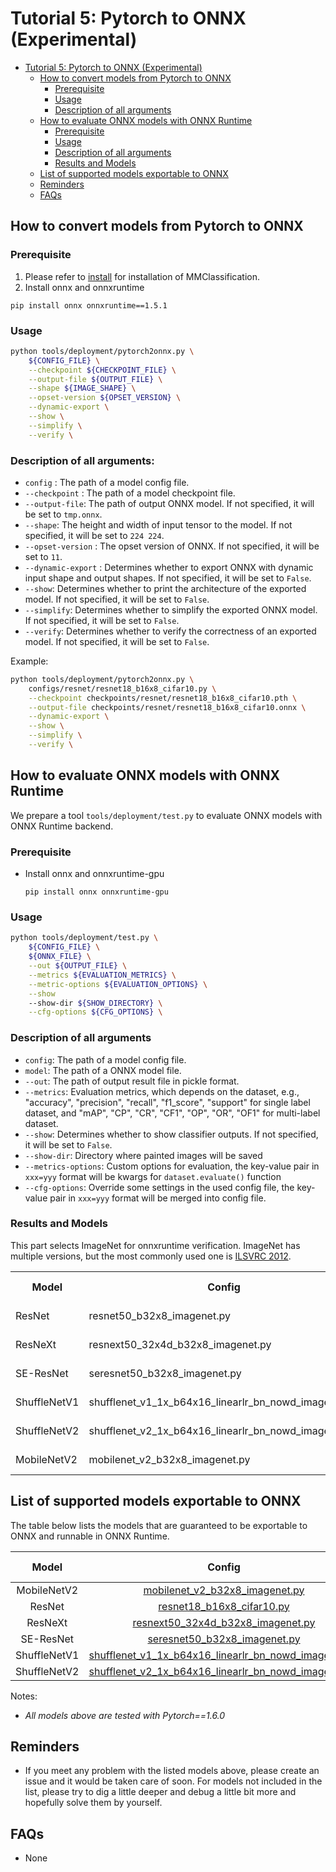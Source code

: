 # Tutorial 5: Pytorch to ONNX (Experimental)

<!-- TOC -->

- [Tutorial 5: Pytorch to ONNX (Experimental)](#tutorial-5-pytorch-to-onnx-experimental)
  - [How to convert models from Pytorch to ONNX](#how-to-convert-models-from-pytorch-to-onnx)
    - [Prerequisite](#prerequisite)
    - [Usage](#usage)
    - [Description of all arguments](#description-of-all-arguments)
  - [How to evaluate ONNX models with ONNX Runtime](#how-to-evaluate-onnx-models-with-onnx-runtime)
    - [Prerequisite](#prerequisite-1)
    - [Usage](#usage-1)
    - [Description of all arguments](#description-of-all-arguments-1)
    - [Results and Models](#results-and-models)
  - [List of supported models exportable to ONNX](#list-of-supported-models-exportable-to-onnx)
  - [Reminders](#reminders)
  - [FAQs](#faqs)

<!-- TOC -->

## How to convert models from Pytorch to ONNX

### Prerequisite

1. Please refer to [install](https://mmclassification.readthedocs.io/en/latest/install.html#install-mmclassification) for installation of MMClassification.
2. Install onnx and onnxruntime

  ```shell
  pip install onnx onnxruntime==1.5.1
  ```

### Usage

```bash
python tools/deployment/pytorch2onnx.py \
    ${CONFIG_FILE} \
    --checkpoint ${CHECKPOINT_FILE} \
    --output-file ${OUTPUT_FILE} \
    --shape ${IMAGE_SHAPE} \
    --opset-version ${OPSET_VERSION} \
    --dynamic-export \
    --show \
    --simplify \
    --verify \
```

### Description of all arguments:

- `config` : The path of a model config file.
- `--checkpoint` : The path of a model checkpoint file.
- `--output-file`: The path of output ONNX model. If not specified, it will be set to `tmp.onnx`.
- `--shape`: The height and width of input tensor to the model. If not specified, it will be set to `224 224`.
- `--opset-version` : The opset version of ONNX. If not specified, it will be set to `11`.
- `--dynamic-export` : Determines whether to export ONNX with dynamic input shape and output shapes. If not specified, it will be set to `False`.
- `--show`: Determines whether to print the architecture of the exported model. If not specified, it will be set to `False`.
- `--simplify`: Determines whether to simplify the exported ONNX model. If not specified, it will be set to `False`.
- `--verify`: Determines whether to verify the correctness of an exported model. If not specified, it will be set to `False`.

Example:

```bash
python tools/deployment/pytorch2onnx.py \
    configs/resnet/resnet18_b16x8_cifar10.py \
    --checkpoint checkpoints/resnet/resnet18_b16x8_cifar10.pth \
    --output-file checkpoints/resnet/resnet18_b16x8_cifar10.onnx \
    --dynamic-export \
    --show \
    --simplify \
    --verify \
```

## How to evaluate ONNX models with ONNX Runtime

We prepare a tool `tools/deployment/test.py` to evaluate ONNX models with ONNX Runtime backend.

### Prerequisite

- Install onnx and onnxruntime-gpu

  ```shell
  pip install onnx onnxruntime-gpu
  ```

### Usage

```bash
python tools/deployment/test.py \
    ${CONFIG_FILE} \
    ${ONNX_FILE} \
    --out ${OUTPUT_FILE} \
    --metrics ${EVALUATION_METRICS} \
    --metric-options ${EVALUATION_OPTIONS} \
    --show
    --show-dir ${SHOW_DIRECTORY} \
    --cfg-options ${CFG_OPTIONS} \
```

### Description of all arguments

- `config`: The path of a model config file.
- `model`: The path of a ONNX model file.
- `--out`: The path of output result file in pickle format.
- `--metrics`: Evaluation metrics, which depends on the dataset, e.g., "accuracy", "precision", "recall", "f1_score", "support" for single label dataset, and "mAP", "CP", "CR", "CF1", "OP", "OR", "OF1" for multi-label dataset.
- `--show`: Determines whether to show classifier outputs. If not specified, it will be set to `False`.
- `--show-dir`: Directory where painted images will be saved
- `--metrics-options`: Custom options for evaluation, the key-value pair in `xxx=yyy` format will be kwargs for `dataset.evaluate()` function
- `--cfg-options`: Override some settings in the used config file, the key-value pair in `xxx=yyy` format will be merged into config file.

### Results and Models

This part selects ImageNet for onnxruntime verification. ImageNet has multiple versions, but the most commonly used one is [ILSVRC 2012](http://www.image-net.org/challenges/LSVRC/2012/).

<table>
<tr>
<th>Model</th>
<th>Config</th>
<th>Metric</th>
<th>PyTorch</th>
<th>ONNX Runtime</th>
</tr>
<tr>
<td>ResNet</td>
<td>resnet50_b32x8_imagenet.py</td>
<td>Top 1 / 5</td>
<td>76.55 / 93.15</td>
<td>76.49 / 93.22</td>
</tr>
<tr>
<td>ResNeXt</td>
<td>resnext50_32x4d_b32x8_imagenet.py</td>
<td>Top 1 / 5</td>
<td>77.83 / 93.65</td>
<td>77.83 / 93.65</td>
</tr>
<tr>
<td>SE-ResNet</td>
<td>seresnet50_b32x8_imagenet.py</td>
<td>Top 1 / 5</td>
<td>77.74 / 93.84</td>
<td>77.74 / 93.84</td>
</tr>
<tr>
<td>ShuffleNetV1</td>
<td>shufflenet_v1_1x_b64x16_linearlr_bn_nowd_imagenet.py</td>
<td>Top 1 / 5</td>
<td>68.13 / 87.81</td>
<td>68.13 / 87.81</td>
</tr>
<tr>
<td>ShuffleNetV2</td>
<td>shufflenet_v2_1x_b64x16_linearlr_bn_nowd_imagenet.py</td>
<td>Top 1 / 5</td>
<td>69.55 / 88.92</td>
<td>69.55 / 88.92</td>
</tr>
<tr>
<td>MobileNetV2</td>
<td>mobilenet_v2_b32x8_imagenet.py</td>
<td>Top 1 / 5</td>
<td>71.86 / 90.42</td>
<td>71.86 / 90.42</td>
</tr>
</table>

## List of supported models exportable to ONNX

The table below lists the models that are guaranteed to be exportable to ONNX and runnable in ONNX Runtime.

|    Model     |                            Config                            | Batch Inference | Dynamic Shape | Note |
| :----------: | :----------------------------------------------------------: | :-------------: | :-----------: | ---- |
| MobileNetV2  | [mobilenet_v2_b32x8_imagenet.py](https://github.com/open-mmlab/mmclassification/tree/master/configs/mobilenet_v2/mobilenet_v2_b32x8_imagenet.py) |        Y        |       Y       |      |
|    ResNet    | [resnet18_b16x8_cifar10.py](https://github.com/open-mmlab/mmclassification/tree/master/configs/resnet/resnet18_b16x8_cifar10.py) |        Y        |       Y       |      |
|   ResNeXt    | [resnext50_32x4d_b32x8_imagenet.py](https://github.com/open-mmlab/mmclassification/tree/master/configs/resnext/resnext50_32x4d_b32x8_imagenet.py) |        Y        |       Y       |      |
|  SE-ResNet   | [seresnet50_b32x8_imagenet.py](https://github.com/open-mmlab/mmclassification/tree/master/configs/seresnet/seresnet50_b32x8_imagenet.py) |        Y        |       Y       |      |
| ShuffleNetV1 | [shufflenet_v1_1x_b64x16_linearlr_bn_nowd_imagenet.py](https://github.com/open-mmlab/mmclassification/tree/master/configs/shufflenet_v1/shufflenet_v1_1x_b64x16_linearlr_bn_nowd_imagenet.py) |        Y        |       Y       |      |
| ShuffleNetV2 | [shufflenet_v2_1x_b64x16_linearlr_bn_nowd_imagenet.py](https://github.com/open-mmlab/mmclassification/tree/master/configs/shufflenet_v2/shufflenet_v2_1x_b64x16_linearlr_bn_nowd_imagenet.py) |        Y        |       Y       |      |

Notes:

- *All models above are tested with Pytorch==1.6.0*

## Reminders

- If you meet any problem with the listed models above, please create an issue and it would be taken care of soon. For models not included in the list, please try to dig a little deeper and debug a little bit more and hopefully solve them by yourself.

## FAQs

- None
